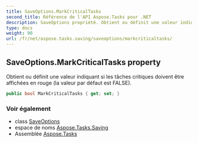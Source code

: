```yaml
---
title: SaveOptions.MarkCriticalTasks
second_title: Référence de l'API Aspose.Tasks pour .NET
description: SaveOptions propriété. Obtient ou définit une valeur indiquant si les tâches critiques doivent être affichées en rouge la valeur par défaut est FALSE.
type: docs
weight: 90
url: /fr/net/aspose.tasks.saving/saveoptions/markcriticaltasks/
---
```

## SaveOptions.MarkCriticalTasks property

Obtient ou définit une valeur indiquant si les tâches critiques doivent être affichées en rouge (la valeur par défaut est FALSE).

```csharp
public bool MarkCriticalTasks { get; set; }
```

### Voir également

* class [SaveOptions](../)
* espace de noms [Aspose.Tasks.Saving](../../saveoptions/)
* Assemblée [Aspose.Tasks](../../../)


